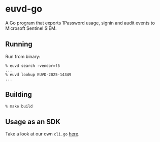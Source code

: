# euvd-go

A Go program that exports 1Password usage, signin and audit events to Microsoft Sentinel SIEM.

## Running

Run from binary:
```shell
% euvd search -vendor=f5
...
% euvd lookup EUVD-2025-14349
...
```

## Building

```shell
% make build
```

## Usage as an SDK

Take a look at our own `cli.go` [here](https://github.com/hazcod/euvd-go/blob/main/cmd/cli.go).